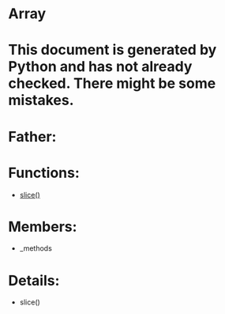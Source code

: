 Array
===

# This document is generated by Python and has not already checked. There might be some mistakes.

# Father:

# Functions:
* [slice()](#slice)

# Members:
* _methods

# Details:
<p id=slice></p>

* slice()
	

